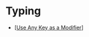 # Typing

- [[Use Any Key as a Modifier]]

[//begin]: # "Autogenerated link references for markdown compatibility"
[Use Any Key as a Modifier]: use-any-key-as-a-modifier "Use Any Key as a Modifier"
[//end]: # "Autogenerated link references"
